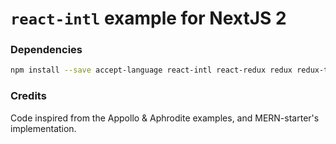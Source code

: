 # `react-intl` example for NextJS 2

### Dependencies

```bash
npm install --save accept-language react-intl react-redux redux redux-thunk
```

### Credits

Code inspired from the Appollo & Aphrodite examples, and MERN-starter's implementation.
